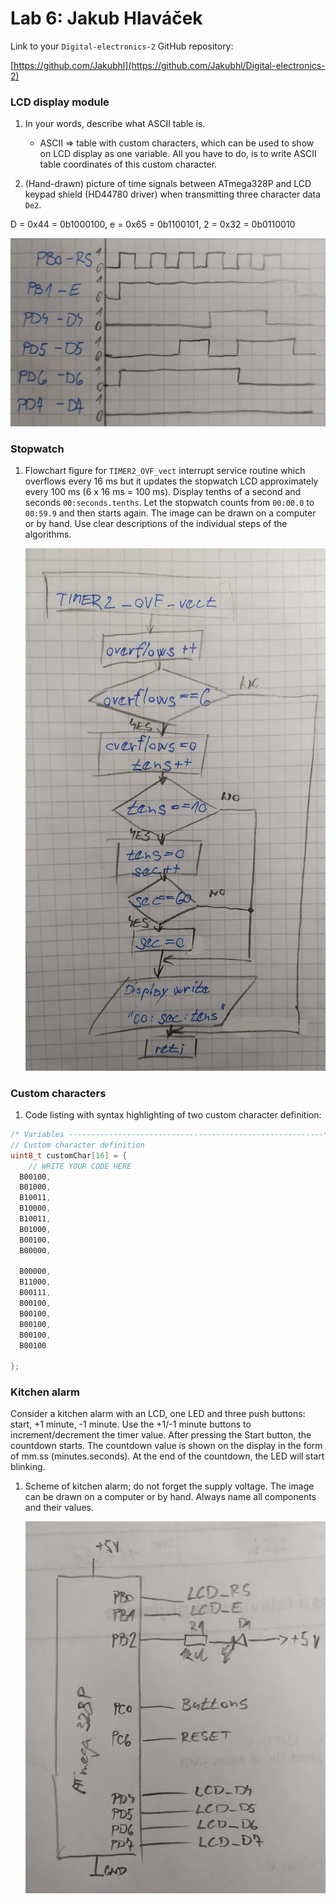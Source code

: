 # Lab 6: Jakub Hlaváček

Link to your `Digital-electronics-2` GitHub repository:

   [https://github.com/Jakubhl](https://github.com/Jakubhl/Digital-electronics-2)

### LCD display module

1. In your words, describe what ASCII table is.
   * ASCII
   => table with custom characters, which can be used to show on LCD display as one variable. All you have to do, is to write ASCII table coordinates of this custom character. 
   
2. (Hand-drawn) picture of time signals between ATmega328P and LCD keypad shield (HD44780 driver) when transmitting three character data `De2`.

D = 0x44 = 0b1000100,
e = 0x65 = 0b1100101,
2 = 0x32 = 0b0110010

   ![](images/prubehy.jpg)


### Stopwatch

1. Flowchart figure for `TIMER2_OVF_vect` interrupt service routine which overflows every 16&nbsp;ms but it updates the stopwatch LCD approximately every 100&nbsp;ms (6 x 16&nbsp;ms = 100&nbsp;ms). Display tenths of a second and seconds `00:seconds.tenths`. Let the stopwatch counts from `00:00.0` to `00:59.9` and then starts again. The image can be drawn on a computer or by hand. Use clear descriptions of the individual steps of the algorithms.

   ![](images/flowchart.jpg)


### Custom characters

1. Code listing with syntax highlighting of two custom character definition:

```c
/* Variables ---------------------------------------------------------*/
// Custom character definition
uint8_t customChar[16] = {
    // WRITE YOUR CODE HERE
  B00100,
  B01000,
  B10011,
  B10000,
  B10011,
  B01000,
  B00100,
  B00000,
  
  B00000,
  B11000,
  B00111,
  B00100,
  B00100,
  B00100,
  B00100,
  B00100
   
};
```


### Kitchen alarm

Consider a kitchen alarm with an LCD, one LED and three push buttons: start, +1 minute, -1 minute. Use the +1/-1 minute buttons to increment/decrement the timer value. After pressing the Start button, the countdown starts. The countdown value is shown on the display in the form of mm.ss (minutes.seconds). At the end of the countdown, the LED will start blinking.

1. Scheme of kitchen alarm; do not forget the supply voltage. The image can be drawn on a computer or by hand. Always name all components and their values.

   ![](images/kitchen.jpg)
